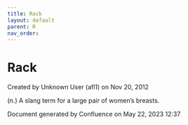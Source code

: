 ```yaml
---
title: Rack
layout: default
parent: R
nav_order:
---
```


# Rack

Created by  Unknown User (afl1) on Nov 20, 2012

(n.) A slang term for a large pair of women’s breasts.

Document generated by Confluence on May 22, 2023 12:37


